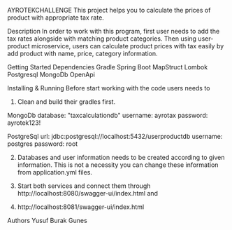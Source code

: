 AYROTEKCHALLENGE
This project helps you to calculate the prices of product with appropriate tax rate.

Description
In order to work with this program, first user needs to add the tax rates alongside with matching product categories. Then
using user-product microservice, users can calculate product prices with tax easily by add product with name, price, category 
information.

Getting Started
Dependencies
Gradle
Spring Boot
MapStruct
Lombok
Postgresql
MongoDb
OpenApi

Installing & Running
Before start working with the code users needs to 
1. Clean and build their gradles first.

MongoDb
database: "taxcalculationdb"
username: ayrotax
password: ayrotek123!

PostgreSql
url: jdbc:postgresql://localhost:5432/userproductdb
username: postgres
password: root

2. Databases and user information needs to be created according to given information. This is not a necessity you can change these
information from application.yml files.

3. Start both services and connect them through http://localhost:8080/swagger-ui/index.html and 
4. http://localhost:8081/swagger-ui/index.html


Authors
Yusuf Burak Gunes
